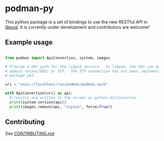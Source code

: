 # podman-py
This python package is a set of bindings to use the new RESTful API in [libpod](https://github.com/containers/libpod).  It is currently under development and contributors are welcome!

## Example usage
```python

from podman import ApiConnection, system, images

# Provide a URI path for the libpod service.  In libpod, the URI can be a unix
# domain socket(UDS) or TCP.  The TCP connection has not been implemented in this
# package yet.

uri = "unix://localhost/run/podman/podman.sock"

with ApiConnection(uri) as api:
  # results are written to the screen as python dictionaries
  print(system.version(api))
  print(images.remove(api, "alpine", force=True))
```

## Contributing
See [CONTRIBUTING.md](https://github.com/containers/podman-py/blob/master/CONTRIBUTING.md)
